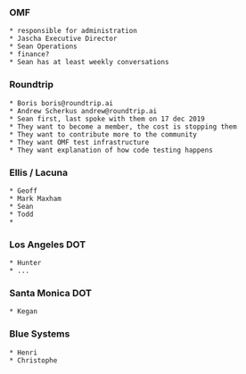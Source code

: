 ### OMF
	* responsible for administration
	* Jascha Executive Director
	* Sean Operations 
	* finance?
	* Sean has at least weekly conversations

### Roundtrip
	* Boris boris@roundtrip.ai
	* Andrew Scherkus andrew@roundtrip.ai
	* Sean first, last spoke with them on 17 dec 2019
	* They want to become a member, the cost is stopping them
	* They want to contribute more to the community
	* They want OMF test infrastructure
	* They want explanation of how code testing happens

### Ellis / Lacuna
	* Geoff
	* Mark Maxham
	* Sean
	* Todd
	* 

### Los Angeles DOT
	* Hunter
	* ...

### Santa Monica DOT
	* Kegan

### Blue Systems
	* Henri
	* Christophe
